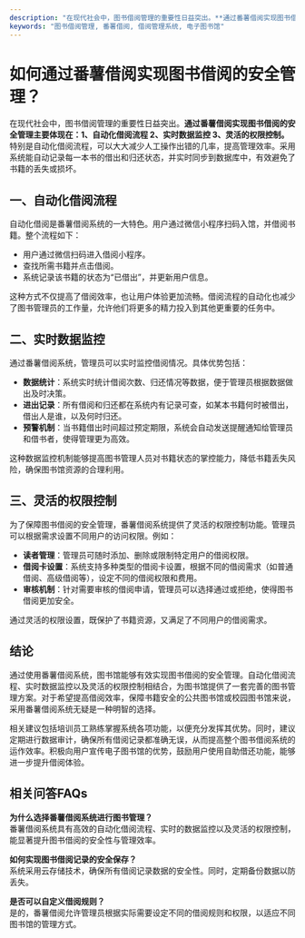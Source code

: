 ```yaml
---
description: "在现代社会中，图书借阅管理的重要性日益突出。**通过番薯借阅实现图书借阅的安全管理主要体现在：1、自动化借阅流程 2、实时数据监控 3、灵活的权限控制。** 特别是自动化借阅流程，可以大大减少人工操作出错的几率，提高管理效率。采用系统能自动记录每一本书的借出和归还状态，并实时同步到数据库中，有效避免了书籍的丢失或损坏。"
keywords: "图书借阅管理, 番薯借阅, 借阅管理系统, 电子图书馆"
---
```

# 如何通过番薯借阅实现图书借阅的安全管理？

在现代社会中，图书借阅管理的重要性日益突出。**通过番薯借阅实现图书借阅的安全管理主要体现在：1、自动化借阅流程 2、实时数据监控 3、灵活的权限控制。** 特别是自动化借阅流程，可以大大减少人工操作出错的几率，提高管理效率。采用系统能自动记录每一本书的借出和归还状态，并实时同步到数据库中，有效避免了书籍的丢失或损坏。

## 一、自动化借阅流程

自动化借阅是番薯借阅系统的一大特色。用户通过微信小程序扫码入馆，并借阅书籍。整个流程如下：

- 用户通过微信扫码进入借阅小程序。
- 查找所需书籍并点击借阅。
- 系统记录该书籍的状态为“已借出”，并更新用户信息。
  
这种方式不仅提高了借阅效率，也让用户体验更加流畅。借阅流程的自动化也减少了图书管理员的工作量，允许他们将更多的精力投入到其他更重要的任务中。

## 二、实时数据监控

通过番薯借阅系统，管理员可以实时监控借阅情况。具体优势包括：

- **数据统计**：系统实时统计借阅次数、归还情况等数据，便于管理员根据数据做出及时决策。
- **进出记录**：所有借阅和归还都在系统内有记录可查，如某本书籍何时被借出，借出人是谁，以及何时归还。
- **预警机制**：当书籍借出时间超过预定期限，系统会自动发送提醒通知给管理员和借书者，使得管理更为高效。

这种数据监控机制能够提高图书管理人员对书籍状态的掌控能力，降低书籍丢失风险，确保图书馆资源的合理利用。

## 三、灵活的权限控制

为了保障图书借阅的安全管理，番薯借阅系统提供了灵活的权限控制功能。管理员可以根据需求设置不同用户的访问权限。例如：

- **读者管理**：管理员可随时添加、删除或限制特定用户的借阅权限。
- **借阅卡设置**：系统支持多种类型的借阅卡设置，根据不同的借阅需求（如普通借阅、高级借阅等），设定不同的借阅权限和费用。
- **审核机制**：针对需要审核的借阅申请，管理员可以选择通过或拒绝，使得图书借阅更加安全。

通过灵活的权限设置，既保护了书籍资源，又满足了不同用户的借阅需求。

## 结论

通过使用番薯借阅系统，图书馆能够有效实现图书借阅的安全管理。自动化借阅流程、实时数据监控以及灵活的权限控制相结合，为图书馆提供了一套完善的图书管理方案。对于希望提高借阅效率，保障书籍安全的公共图书馆或校园图书馆来说，采用番薯借阅系统无疑是一种明智的选择。

相关建议包括培训员工熟练掌握系统各项功能，以便充分发挥其优势。同时，建议定期进行数据审计，确保所有借阅记录都准确无误，从而提高整个图书借阅系统的运作效率。积极向用户宣传电子图书馆的优势，鼓励用户使用自助借还功能，能够进一步提升借阅体验。

## 相关问答FAQs

**为什么选择番薯借阅系统进行图书管理？**  
番薯借阅系统具有高效的自动化借阅流程、实时的数据监控以及灵活的权限控制，能显著提升图书借阅的安全性与管理效率。

**如何实现图书借阅记录的安全保存？**  
系统采用云存储技术，确保所有借阅记录数据的安全性。同时，定期备份数据以防丢失。

**是否可以自定义借阅规则？**  
是的，番薯借阅允许管理员根据实际需要设定不同的借阅规则和权限，以适应不同图书馆的管理方式。
